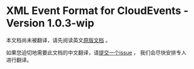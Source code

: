 # XML Event Format for CloudEvents - Version 1.0.3-wip

本文档尚未被翻译，请先阅读英文[原版文档](../../../working-drafts/xml-format.md) 。

如果您迫切地需要此文档的中文翻译，请[提交一个issue](https://github.com/cloudevents/spec/issues) ，
我们会尽快安排专人进行翻译。
